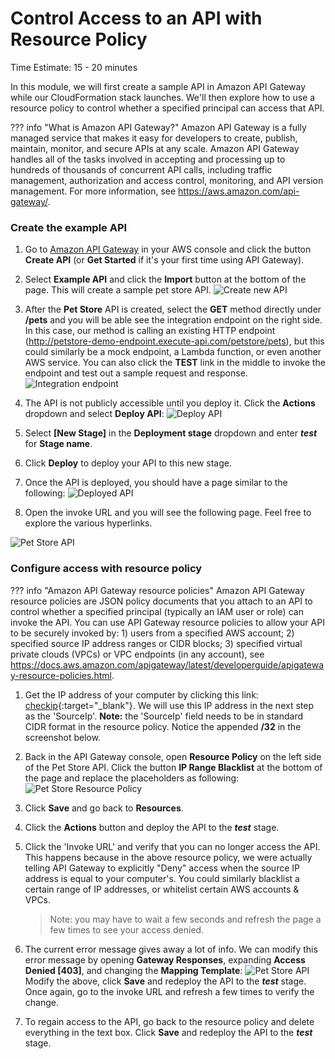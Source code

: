 # Control Access to an API with Resource Policy
Time Estimate: 15 - 20 minutes  

In this module, we will first create a sample API in Amazon API Gateway while our CloudFormation stack launches. We'll then explore how to use a resource policy to control whether a specified principal can access that API.

??? info "What is Amazon API Gateway?"
    Amazon API Gateway is a fully managed service that makes it easy for developers to create, publish, maintain, monitor, and secure APIs at any scale. Amazon API Gateway handles all of the tasks involved in accepting and processing up to hundreds of thousands of concurrent API calls, including traffic management, authorization and access control, monitoring, and API version management. For more information, see https://aws.amazon.com/api-gateway/. 

### Create the example API

1. Go to [Amazon API Gateway](https://console.aws.amazon.com/apigateway/ "API Gateway Console") in your AWS console and click the button __Create API__ (or __Get Started__ if it's your first time using API Gateway).

2. Select __Example API__ and click the  __Import__ button at the bottom of the page. This will create a sample pet store API.
  ![Create new API](../screenshots/example-api-1.png)

3. After the __Pet Store__ API is created, select the __GET__ method directly under __/pets__ and you will be able see the integration endpoint on the right side. In this case, our method is calling an existing HTTP endpoint (http://petstore-demo-endpoint.execute-api.com/petstore/pets), but this could similarly be a mock endpoint, a Lambda function, or even another AWS service. You can also click the __TEST__ link in the middle to invoke the endpoint and test out a sample request and response.
  ![Integration endpoint](../screenshots/example-api-1a.png)

4. The API is not publicly accessible until you deploy it. Click the __Actions__ dropdown and select __Deploy API__:
  ![Deploy API](../screenshots/example-api-2.png)

5. Select __[New Stage]__ in the __Deployment stage__ dropdown and enter ___test___ for  __Stage name__.

6. Click __Deploy__ to deploy your API to this new stage.

7. Once the API is deployed, you should have a page similar to the following:
  ![Deployed API](../screenshots/example-api-3.png)

8. Open the invoke URL and you will see the following page. Feel free to explore the various hyperlinks.

  ![Pet Store API](../screenshots/example-api-4.png)

### Configure access with resource policy

??? info "Amazon API Gateway resource policies"
	Amazon API Gateway resource policies are JSON policy documents that you attach to an API to control whether a specified principal (typically an IAM user or role) can invoke the API. You can use API Gateway resource policies to allow your API to be securely invoked by: 1) users from a specified AWS account; 2) specified source IP address ranges or CIDR blocks; 3) specified virtual private clouds (VPCs) or VPC endpoints (in any account), see https://docs.aws.amazon.com/apigateway/latest/developerguide/apigateway-resource-policies.html.

1. Get the IP address of your computer by clicking this link: [checkip](https://checkip.amazonaws.com){:target="_blank"}. We will use this IP address in the next step as the 'SourceIp'. __Note:__ the 'SourceIp' field needs to be in standard CIDR format in the resource policy. Notice the appended __/32__ in the screenshot below.

2. Back in the API Gateway console, open __Resource Policy__ on the left side of the Pet Store API. Click the button __IP Range Blacklist__ at the bottom of the page and replace the placeholders as following:
  ![Pet Store Resource Policy](../screenshots/resource-policy-1.png)

3. Click __Save__ and go back to __Resources__.

4. Click the __Actions__ button and deploy the API to the ___test___ stage.

5. Click the 'Invoke URL' and verify that you can no longer access the API. This happens because in the above resource policy, we were actually telling API Gateway to explicitly "Deny" access when the source IP address is equal to your computer's. You could similarly blacklist a certain range of IP addresses, or whitelist certain AWS accounts & VPCs. 

    > Note: you may have to wait a few seconds and refresh the page a few times to see your access denied.

6. The current error message gives away a lot of info. We can modify this error message by opening __Gateway Responses__, expanding __Access Denied [403]__, and changing the __Mapping Template__:
  ![Pet Store API](../screenshots/example-api-5.png)
  Modify the above, click __Save__ and redeploy the API to the ___test___ stage. Once again, go to the invoke URL and refresh a few times to verify the change.

7. To regain access to the API, go back to the resource policy and delete everything in the text box. Click __Save__ and redeploy the API to the ___test___ stage.